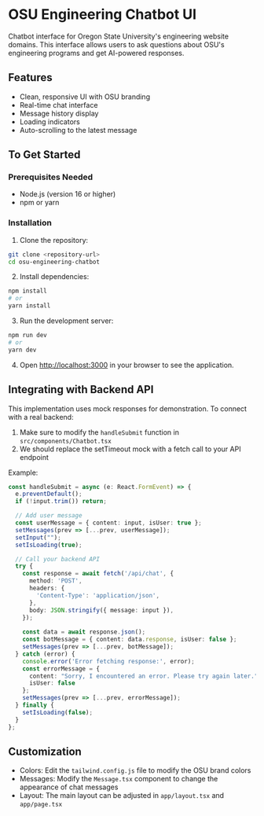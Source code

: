 # OSU Engineering Chatbot UI

Chatbot interface for Oregon State University's engineering website domains. This interface allows users to ask questions about OSU's engineering programs and get AI-powered responses.

## Features

- Clean, responsive UI with OSU branding
- Real-time chat interface
- Message history display
- Loading indicators
- Auto-scrolling to the latest message

## To Get Started

### Prerequisites Needed

- Node.js (version 16 or higher)
- npm or yarn

### Installation

1. Clone the repository:
```bash
git clone <repository-url>
cd osu-engineering-chatbot
```

2. Install dependencies:
```bash
npm install
# or
yarn install
```

3. Run the development server:
```bash
npm run dev
# or
yarn dev
```

4. Open [http://localhost:3000](http://localhost:3000) in your browser to see the application.

## Integrating with Backend API

This implementation uses mock responses for demonstration. To connect with a real backend:

1. Make sure to modify the `handleSubmit` function in `src/components/Chatbot.tsx`
2.  We should replace the setTimeout mock with a fetch call to your API endpoint

Example:
```typescript
const handleSubmit = async (e: React.FormEvent) => {
  e.preventDefault();
  if (!input.trim()) return;

  // Add user message
  const userMessage = { content: input, isUser: true };
  setMessages(prev => [...prev, userMessage]);
  setInput("");
  setIsLoading(true);

  // Call your backend API
  try {
    const response = await fetch('/api/chat', {
      method: 'POST',
      headers: {
        'Content-Type': 'application/json',
      },
      body: JSON.stringify({ message: input }),
    });
    
    const data = await response.json();
    const botMessage = { content: data.response, isUser: false };
    setMessages(prev => [...prev, botMessage]);
  } catch (error) {
    console.error('Error fetching response:', error);
    const errorMessage = { 
      content: "Sorry, I encountered an error. Please try again later.", 
      isUser: false 
    };
    setMessages(prev => [...prev, errorMessage]);
  } finally {
    setIsLoading(false);
  }
};
```

## Customization

- Colors: Edit the `tailwind.config.js` file to modify the OSU brand colors
- Messages: Modify the `Message.tsx` component to change the appearance of chat messages
- Layout: The main layout can be adjusted in `app/layout.tsx` and `app/page.tsx` 
